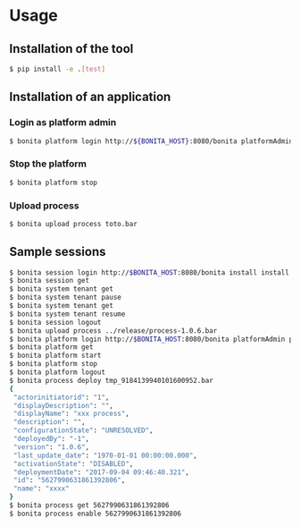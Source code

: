 # Usage

## Installation of the tool

```sh
$ pip install -e .[test]
```

## Installation of an application

### Login as platform admin

```sh
$ bonita platform login http://${BONITA_HOST}:8080/bonita platformAdmin platform
```

### Stop the platform

```sh
$ bonita platform stop
```

### Upload process

```sh
$ bonita upload process toto.bar
```

## Sample sessions

```sh
$ bonita session login http://$BONITA_HOST:8080/bonita install install
$ bonita session get
$ bonita system tenant get
$ bonita system tenant pause
$ bonita system tenant get
$ bonita system tenant resume
$ bonita session logout
$ bonita upload process ../release/process-1.0.6.bar
$ bonita platform login http://$BONITA_HOST:8080/bonita platformAdmin platform
$ bonita platform get
$ bonita platform start
$ bonita platform stop
$ bonita platform logout
$ bonita process deploy tmp_9184139940101600952.bar
{
 "actorinitiatorid": "1",
 "displayDescription": "",
 "displayName": "xxx process",
 "description": "",
 "configurationState": "UNRESOLVED",
 "deployedBy": "-1",
 "version": "1.0.6",
 "last_update_date": "1970-01-01 00:00:00.000",
 "activationState": "DISABLED",
 "deploymentDate": "2017-09-04 09:46:40.321",
 "id": "5627990631861392806",
 "name": "xxxx"
}
$ bonita process get 5627990631861392806
$ bonita process enable 5627990631861392806
```
